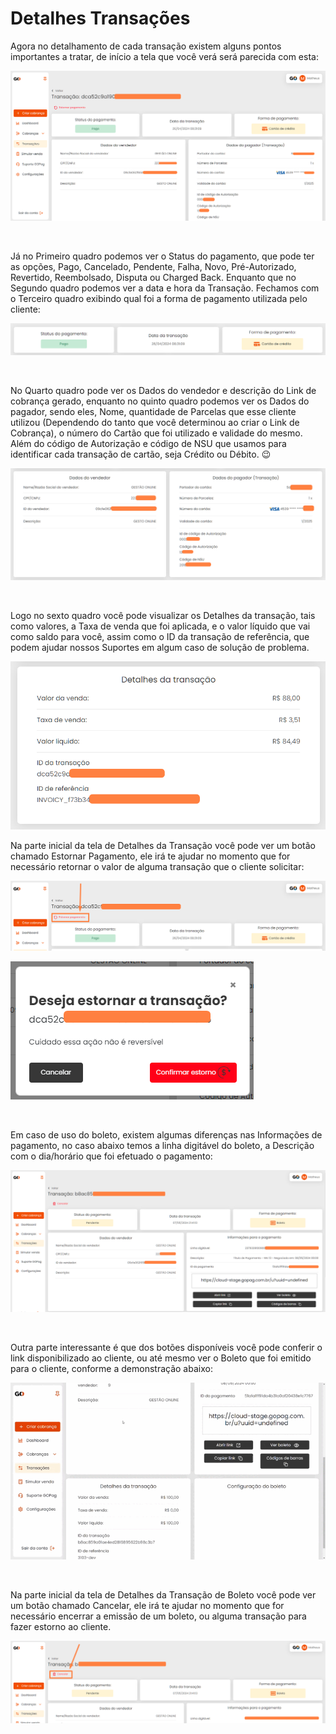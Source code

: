 # Detalhes Transações

Agora no detalhamento de cada transação existem alguns pontos importantes a tratar, de início a tela que você verá será parecida com esta:

![transacoes_menu_detalhe_transacao](/assets/prints/transacoes_menu_detalhe_transacao.png)

<br>

Já no Primeiro quadro podemos ver o Status do pagamento, que pode ter as opções, Pago, Cancelado, Pendente, Falha, Novo, Pré-Autorizado, Revertido, Reembolsado, Disputa ou Charged Back. Enquanto que no Segundo quadro podemos ver a data e hora da Transação. Fechamos com o Terceiro quadro exibindo qual foi a forma de pagamento utilizada pelo cliente:

![transacoes_menu_detalhe_transacao_cards_1_2_3](/assets/prints/transacoes_menu_detalhe_transacao_card_123.png)

<br>

No Quarto quadro pode ver os Dados do vendedor e descrição do Link de cobrança gerado, enquanto no quinto quadro podemos ver os Dados do pagador, sendo eles, Nome, quantidade de Parcelas que esse cliente utilizou (Dependendo do tanto que você determinou ao criar o Link de Cobrança), o número do Cartão que foi utilizado e validade do mesmo. Além do código de Autorização e código de NSU que usamos para identificar cada transação de cartão, seja Crédito ou Débito. 😉

![transacoes_menu_detalhe_transacao_cards_4_5](/assets/prints/transacoes_menu_detalhe_transacao_card_4_e_5.png)

<br>

Logo no sexto quadro você pode visualizar os Detalhes da transação, tais como valores, a Taxa de venda que foi aplicada, e o valor líquido que vai como saldo para você, assim como o ID da transação de referência, que podem ajudar nossos Suportes em algum caso de solução de problema.

![transacoes_menu_detalhe_transacao_card_6](/assets/prints/transacoes_menu_detalhe_transacao_card_6.png)

Na parte inicial da tela de Detalhes da Transação você pode ver um botão chamado Estornar Pagamento, ele irá te ajudar no momento que for necessário retornar o valor de alguma transação que o cliente solicitar:

![transacoes_menu_detalhe_transacao_botao_estorno](/assets/prints/transacoes_menu_detalhe_transacao_btn_estorno.png)

![transacoes_menu_detalhe_transacao_botao_estorno_popup](/assets/prints/transacoes_menu_detalhe_transacao_btn_estorno_1.png)

<br>

Em caso de uso do boleto, existem algumas diferenças nas Informações de pagamento, no caso abaixo temos a linha digitável do boleto, a Descrição com o dia/horário que foi efetuado o pagamento:

![transacoes_menu_detalhe_transacao_boleto](/assets/prints/transacoes_menu_detalhe_transacao_boleto.png)

<br>

Outra parte interessante é que dos botões disponíveis você pode conferir o link disponibilizado ao cliente, ou até mesmo ver o Boleto que foi emitido para o cliente, conforme a demonstração abaixo:

![transacoes_menu_detalhe_transacao_boleto_1](/assets/prints/transacoes_menu_detalhe_transacao_boleto_1.gif)

<br>

Na parte inicial da tela de Detalhes da Transação de Boleto você pode ver um botão chamado Cancelar, ele irá te ajudar no momento que for necessário encerrar a emissão de um boleto, ou alguma transação para fazer estorno ao cliente.

![transacoes_menu_detalhe_transacao_boleto_2](/assets/prints/transacoes_menu_detalhe_transacao_boleto_2.png)